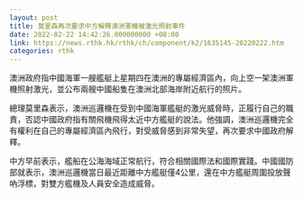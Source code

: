 ```yaml
---
layout: post
title: 莫里森再次要求中方解釋澳洲軍機被激光照射事件
date: 2022-02-22 14:42:26.000000000 +08:00
link: https://news.rthk.hk/rthk/ch/component/k2/1635145-20220222.htm
categories: rthk
---
```


澳洲政府指中國海軍一艘艦艇上星期四在澳洲的專屬經濟區內，向上空一架澳洲軍機照射激光，並公布兩艘中國船隻在澳洲北部海岸附近航行的照片。

總理莫里森表示，澳洲巡邏機在受到中國海軍艦艇的激光威脅時，正履行自己的職責，否認中國政府指有關飛機飛得太近中方艦艇的說法。他強調，澳洲巡邏機完全有權利在自己的專屬經濟區內飛行，對受威脅感到非常失望，再次要求中國政府解釋。

中方早前表示，艦船在公海海域正常航行，符合相關國際法和國際實踐。中國國防部就表示，澳洲巡邏機當日最近距離中方艦艇僅4公里，還在中方艦艇周圍投放聲吶浮標，對雙方艦機及人員安全造成威脅。
